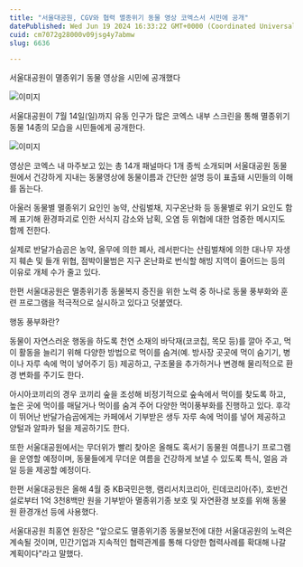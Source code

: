 ```yaml
---
title: "서울대공원, CGV와 협력 멸종위기 동물 영상 코엑스서 시민에 공개"
datePublished: Wed Jun 19 2024 16:33:22 GMT+0000 (Coordinated Universal Time)
cuid: cm7072g28000v09jsg4y7abmw
slug: 6636

---
```



서울대공원이 멸종위기 동물 영상을 시민에 공개했다

![이미지](https://cdn.hashnode.com/res/hashnode/image/upload/v1739260954008/0055c162-1ce4-4217-87a3-8c38ba092eae.png)

서울대공원이 7월 14일(일)까지 유동 인구가 많은 코엑스 내부 스크린을 통해 멸종위기 동물 14종의 모습을 시민들에게 공개한다.

![이미지](https://cdn.hashnode.com/res/hashnode/image/upload/v1739260956219/5cbc094e-b078-4690-b211-c51b6299d5ad.png)

영상은 코엑스 내 마주보고 있는 총 14개 패널마다 1개 종씩 소개되며 서울대공원 동물원에서 건강하게 지내는 동물영상에 동물이름과 간단한 설명 등이 표출돼 시민들의 이해를 돕는다.

아울러 동물별 멸종위기 요인인 농약, 산림벌채, 지구온난화 등 동물별로 위기 요인도 함께 표기해 환경파괴로 인한 서식지 감소와 남획, 오염 등 위협에 대한 엄중한 메시지도 함께 전한다.

실제로 반달가슴곰은 농약, 올무에 의한 폐사, 레서판다는 산림벌채에 의한 대나무 자생지 훼손 및 들개 위협, 점박이물범은 지구 온난화로 번식할 해빙 지역이 줄어드는 등의 이유로 개체 수가 줄고 있다.

한편 서울대공원은 멸종위기종 동물복지 증진을 위한 노력 중 하나로 동물 풍부화와 훈련 프로그램을 적극적으로 실시하고 있다고 덧붙였다.

행동 풍부화란?

동물이 자연스러운 행동을 하도록 천연 소재의 바닥재(코코칩, 목모 등)를 깔아 주고, 먹이 활동을 늘리기 위해 다양한 방법으로 먹이를 숨겨(예. 방사장 곳곳에 먹이 숨기기, 병이나 자루 속에 먹이 넣어주기 등) 제공하고, 구조물을 추가하거나 변경해 물리적으로 환경 변화를 주기도 한다.

아시아코끼리의 경우 코끼리 숲을 조성해 비정기적으로 숲속에서 먹이를 찾도록 하고, 높은 곳에 먹이를 매달거나 먹이를 숨겨 주어 다양한 먹이풍부화를 진행하고 있다. 후각이 뛰어난 반달가슴곰에게는 카페에서 기부받은 생두 자루 속에 먹이를 넣어 제공하고 양털과 알파카 털을 제공하기도 한다.

또한 서울대공원에서는 무더위가 빨리 찾아온 올해도 혹서기 동물원 여름나기 프로그램을 운영할 예정이며, 동물들에게 무더운 여름을 건강하게 보낼 수 있도록 특식, 얼음 과일 등을 제공할 예정이다.

한편 서울대공원은 올해 4월 중 KB국민은행, 램리서치코리아, 린데코리아(주), 호반건설로부터 1억 3천8백만 원을 기부받아 멸종위기종 보호 및 자연환경 보호를 위해 동물원 환경개선 등에 사용했다.

서울대공원 최홍연 원장은 "앞으로도 멸종위기종 동물보전에 대한 서울대공원의 노력은 계속될 것이며, 민간기업과 지속적인 협력관계를 통해 다양한 협력사례를 확대해 나갈 계획이다"라고 말했다.